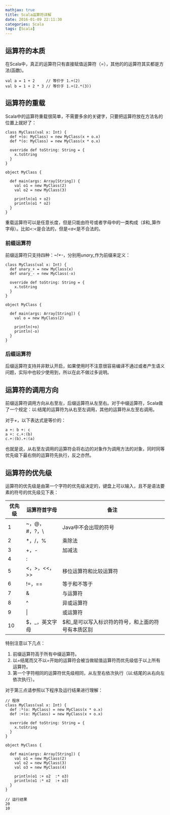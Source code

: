 ```yaml
---
mathjax: true
title: Scala运算符详解
date: 2016-01-09 22:11:30
categories: Scala
tags: [Scala]
---
```


## 运算符的本质

在Scala中，真正的运算符只有直接赋值运算符（<em>=</em>），其他的的运算符其实都是方法(函数)。

```
val a = 1 + 2     // 等价于 1.+(2)
val b = 1 + 2 * 3 // 等价于 1.+(2.*(3))
```

## 运算符的重载

Scala中的运算符重载很简单，不需要多余的关键字，只要把运算符放在方法名的位置上就好了：

```
class MyClass(val x: Int) {
  def +(o: MyClass) = new MyClass(x + o.x)
  def *(o: MyClass) = new MyClass(x * o.x)

  override def toString: String = {
    x.toString
  }
}

object MyClass {

  def main(args: Array[String]) {
    val o1 = new MyClass(2)
    val o2 = new MyClass(3)

    println(o1 + o2)
    println(o1 * o2)
  }
}
```

重载运算符可以是任意长度，但是只能由符号或者字母中的一类构成（<em>$</em>和<em>_</em>算作字母）。比如<em>&lt;:&lt;</em>是合法的，但是<em>&lt;a&lt;</em>是不合法的。

###	前缀运算符

前缀运算符只支持四种：<em>~!+-</em>，分别用<em>unary_</em>作为前缀来定义：

```
class MyClass(val x: Int) {
  def unary_+ = new MyClass(x)
  def unary_- = new MyClass(-x)

  override def toString: String = {
    x.toString
  }
}

object MyClass {

  def main(args: Array[String]) {
    val o = new MyClass(2)

    println(+o)
    println(-o)
  }
}
```

###	后缀运算符
</h3>

<p>
	后缀运算符支持并非默认开启，如果使用时不注意很容易编译不通过或者产生语义问题，实际中也较少使用到，所以在此不做过多说明。
</p>


##	运算符的调用方向

前缀运算符调用方向从右至左，后缀运算符从左至右。对于中缀运算符，Scala做了一个规定：以<em>:</em>结尾的运算符为从右至左调用，其他的运算符从左至右调用。


对于<em>+</em>，以下表达式是等价的：

```
a +: b +: c
a +: c.+:(b)
c.+:(b).+:(a)
```

也就是说，从右至左调用的运算符会将右边的对象作为调用方法的对象，同时同等优先级下最右侧的运算符先执行，反之亦然。


##	运算符的优先级

运算符的优先级是由第一个字符的优先级决定的，键盘上可以输入，且不是语法要素的符号的优先级见下表：


|优先级|	运算符首字母|	备注|
| ---- | ---- | ---- |
|1|	~，@，#，?，\ | Java中不会出现的符号|
|2|	*，/，%|	乘除法|
|3|	+，-	|加减法|
|4|	:|	|
|5|	<，>，<<，>> |	移位运算符和比较运算符|
|6|	!=，==|	等于和不等于|
|7|	&|	与运算符|
|8|	^|	异或运算符|
|9| &#124; |	或运算符|
|10|	$，_，英文字母|	$和_是可以写入标识符的符号，和上面的符号有本质区别|


特别注意以下几点：

1.	前缀运算符高于所有中缀运算符。
2.	以<em>=</em>结尾而又不以<em>=</em>开始的运算符会被当做赋值运算符而优先级低于以上所有运算符。
3.	第一个字符相同的运算符优先级相同，从左至右依次执行（以<em>:</em>结尾的从右向左依次执行）。
	

对于第三点请参照以下程序及运行结果进行理解：

```
// 程序
class MyClass(val x: Int) {
  def :*(o: MyClass) = new MyClass(x * o.x)
  def :+(o: MyClass) = new MyClass(x + o.x)

  override def toString: String = {
    x.toString
  }
}

object MyClass {

  def main(args: Array[String]) {
    val o1 = new MyClass(2)
    val o2 = new MyClass(3)
    val o3 = new MyClass(4)

    println(o1 :+ o2  :* o3)
    println(o1 :* o2  :+ o3)
  }
}

// 运行结果
20
10
```
